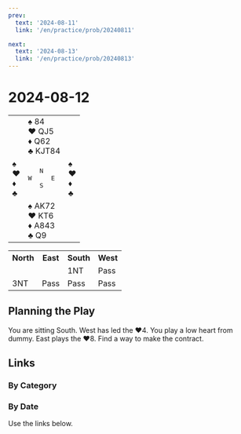 ```yaml
---
prev:
  text: '2024-08-11'
  link: '/en/practice/prob/20240811'

next:
  text: '2024-08-13'
  link: '/en/practice/prob/20240813'
---
```


# 2024-08-12

<table class="deal">
	<tr>
		<td></td>
		<td>♠️ 84<br>♥️ QJ5<br>♦️ Q62<br>♣️ KJT84</td>
		<td></td>
	</tr>
	<tr>
		<td>♠️ <br>♥️ <br>♦️ <br>♣️ </td>
		<td><pre>   N<br>W     E<br>   S</pre></td>
		<td>♠️ <br>♥️ <br>♦️ <br>♣️ </td>
	</tr>
	<tr>
		<td></td>
		<td>♠️ AK72<br>♥️ KT6<br>♦️ A843<br>♣️ Q9</td>
		<td></td>
	</tr>
</table>

<table class="auction">
	<tr>
		<th>North</th>
		<th>East</th>
		<th>South</th>
		<th>West</th>
	</tr>
	<tr>
		<td></td>
		<td></td>
		<td>1NT</td>
		<td>Pass</td>
	</tr>
	<tr>
		<td>3NT</td>
		<td>Pass</td>
		<td>Pass</td>
		<td>Pass</td>
	</tr>
</table>

## Planning the Play

You are sitting South. West has led the ♥️4. You play a low heart from dummy. East plays the ♥️8. Find a way to make the contract.

## Links

[<Badge type="tip" text="Check Solution"/>](/en/learning/prob/20240810)

### By Category

[<Badge type="tip" text="<--"/>](/en/practice/prob/20240809)
[<Badge type="tip" text="Calendar"/>](/en/practice/calendar/202408)
[<Badge type="info" text="-->"/>](/en/practice/prob/20240810#links)

### By Date

Use the links below.